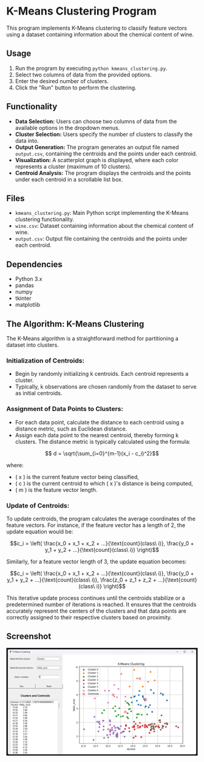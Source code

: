 # K-Means Clustering Program

This program implements K-Means clustering to classify feature vectors using a dataset containing information about the chemical content of wine.

## Usage

1. Run the program by executing `python kmeans_clustering.py`.
2. Select two columns of data from the provided options.
3. Enter the desired number of clusters.
4. Click the "Run" button to perform the clustering.

## Functionality

- **Data Selection:** Users can choose two columns of data from the available options in the dropdown menus.
- **Cluster Selection:** Users specify the number of clusters to classify the data into.
- **Output Generation:** The program generates an output file named `output.csv`, containing the centroids and the points under each centroid.
- **Visualization:** A scatterplot graph is displayed, where each color represents a cluster (maximum of 10 clusters).
- **Centroid Analysis:** The program displays the centroids and the points under each centroid in a scrollable list box.

## Files

- `kmeans_clustering.py`: Main Python script implementing the K-Means clustering functionality.
- `wine.csv`: Dataset containing information about the chemical content of wine.
- `output.csv`: Output file containing the centroids and the points under each centroid.

## Dependencies

- Python 3.x
- pandas
- numpy
- tkinter
- matplotlib

## The Algorithm: K-Means Clustering

The K-Means algorithm is a straightforward method for partitioning a dataset into clusters.

### Initialization of Centroids:

- Begin by randomly initializing k centroids. Each centroid represents a cluster.
- Typically, k observations are chosen randomly from the dataset to serve as initial centroids.

### Assignment of Data Points to Clusters:

- For each data point, calculate the distance to each centroid using a distance metric, such as Euclidean distance.
- Assign each data point to the nearest centroid, thereby forming k clusters. The distance metric is typically calculated using the formula:

```math
 d = \sqrt{\sum_{i=0}^{m-1}(x_i - c_i)^2}
```

where:
- \( x \) is the current feature vector being classified,
- \( c \) is the current centroid to which \( x \)'s distance is being computed,
- \( m \) is the feature vector length.


### Update of Centroids:

To update centroids, the program calculates the average coordinates of the feature vectors. For instance, if the feature vector has a length of 2, the update equation would be:

```math
c_i = \left( \frac{x_0 + x_1 + x_2 + ...}{\text{count}(class\ i)}, \frac{y_0 + y_1 + y_2 + ...}{\text{count}(class\ i)} \right)
```

Similarly, for a feature vector length of 3, the update equation becomes:

```math
c_i = \left( \frac{x_0 + x_1 + x_2 + ...}{\text{count}(class\ i)}, \frac{y_0 + y_1 + y_2 + ...}{\text{count}(class\ i)}, \frac{z_0 + z_1 + z_2 + ...}{\text{count}(class\ i)} \right)
```

This iterative update process continues until the centroids stabilize or a predetermined number of iterations is reached. It ensures that the centroids accurately represent the centers of the clusters and that data points are correctly assigned to their respective clusters based on proximity.

## Screenshot

<p align="center">
  <img src="screenshot.png" alt="Demo">
</p>
